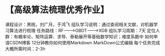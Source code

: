 # 【高级算法梳理优秀作业】
课程设计：黑桃，刘广月，于鸿飞
组队学习说明：通过查阅相关文献，对机器学习算法进行梳理
任务路线：RF--->GBDT--->XGB
组队学习周期：7天
定位人群：有概率论、矩阵运算、求导、泰勒展开等基础数学知识；难度系数中
如何申请CSDN博客
12分钟教你如何使用Markdown 
MarkDown公式编辑
每个任务完成大概所需时间：2-3h